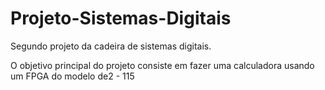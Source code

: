 # Projeto-Sistemas-Digitais
Segundo projeto da cadeira de sistemas digitais.

O objetivo principal do projeto consiste em fazer uma calculadora usando um FPGA do modelo de2 - 115
